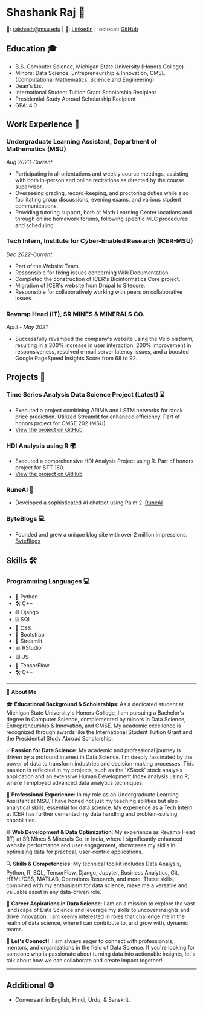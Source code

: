 # Shashank Raj 🌟

📧: rajshash@msu.edu | 🔗: [LinkedIn](linkedin.com/in/rshashank10) | :octocat: [GitHub](https://github.com/shashoriginal)

## Education 🎓

- B.S. Computer Science, Michigan State University (Honors College)
- Minors: Data Science, Entrepreneurship & Innovation, CMSE (Computational Mathematics, Science and Engineering)
- Dean's List
- International Student Tuition Grant Scholarship Recipient
- Presidential Study Abroad Scholarship Recipient
- GPA: 4.0

## Work Experience 💼

### Undergraduate Learning Assistant, Department of Mathematics (MSU)
_Aug 2023-Current_
- Participating in all orientations and weekly course meetings, assisting with both in-person and online recitations as directed by the 
course supervisor. 
- Overseeing grading, record-keeping, and proctoring duties while also facilitating group discussions, evening exams, and various
student communications. 
- Providing tutoring support, both at Math Learning Center locations and through online homework forums, following specific MLC 
procedures and scheduling. 

### Tech Intern, Institute for Cyber-Enabled Research (ICER-MSU)
_Dec 2022-Current_
- Part of the Website Team. 
- Responsible for fixing issues concerning Wiki Documentation. 
- Completed the construction of ICER's Bioinformatics Core project. 
- Migration of ICER's website from Drupal to Sitecore. 
- Responsible for collaboratively working with peers on collaborative issues.

### Revamp Head (IT), SR MINES & MINERALS CO.
_April - May 2021_
- Successfully revamped the company's website using the Velo platform, resulting in a 300% increase in user interaction, 200% 
improvement in responsiveness, resolved e-mail server latency issues, and a boosted Google PageSpeed Insights Score from 68 to 92.

## Projects 🔨

### Time Series Analysis Data Science Project (Latest) ⌛
- Executed a project combining ARIMA and LSTM networks for stock price prediction. Utilized Streamlit for enhanced efficiency. Part of honors project for CMSE 202 (MSU).
- [View the project on GitHub](https://github.com/shashoriginal/Xstock)

### HDI Analysis using R 🌍
- Executed a comprehensive HDI Analysis Project using R. Part of honors project for STT 180.
- [View the project on GitHub](https://github.com/shashoriginal/hdi_analysis)

### RuneAI 🤖
- Developed a sophisticated AI chatbot using Palm 2. [RuneAI](runeai.streamlit.app)

### ByteBlogs 💻
- Founded and grew a unique blog site with over 2 million impressions. [ByteBlogs](byteblogs.info)

## Skills 🛠️
### Programming Languages 💻
- 🐍 Python
- 🛠️ C++
- 🌐 Django
- 🗄️ SQL
- 🎨 CSS
- 🥾 Bootstrap
- 🧮 Streamlit
- 📊 RStudio
- 🟨 JS
- 🤖 TensorFlow
- 🛠️ C++

---
🚀 **About Me**

🎓 **Educational Background & Scholarships**: As a dedicated student at Michigan State University's Honors College, I am pursuing a Bachelor's degree in Computer Science, complemented by minors in Data Science, Entrepreneurship & Innovation, and CMSE. My academic excellence is recognized through awards like the International Student Tuition Grant and the Presidential Study Abroad Scholarship.

💡 **Passion for Data Science**: My academic and professional journey is driven by a profound interest in Data Science. I'm deeply fascinated by the power of data to transform industries and decision-making processes. This passion is reflected in my projects, such as the 'XStock' stock analysis application and an extensive Human Development Index analysis using R, where I employed advanced data analytics techniques.

👥 **Professional Experience**: In my role as an Undergraduate Learning Assistant at MSU, I have honed not just my teaching abilities but also analytical skills, essential for data science. My experience as a Tech Intern at ICER has further cemented my data handling and problem-solving capabilities.

🌐 **Web Development & Data Optimization**: My experience as Revamp Head (IT) at SR Mines & Minerals Co. in India, where I significantly enhanced website performance and user engagement, showcases my skills in optimizing data for practical, user-centric applications.

🔍 **Skills & Competencies**: My technical toolkit includes Data Analysis, Python, R, SQL, TensorFlow, Django, Jupyter, Business Analytics, Git, HTML/CSS, MATLAB, Operations Research, and more. These skills, combined with my enthusiasm for data science, make me a versatile and valuable asset in any data-driven role.

🌟 **Career Aspirations in Data Science**: I am on a mission to explore the vast landscape of Data Science and leverage my skills to uncover insights and drive innovation. I am keenly interested in roles that challenge me in the realm of data science, where I can contribute to, and grow with, dynamic teams.

🔗 **Let's Connect!**: I am always eager to connect with professionals, mentors, and organizations in the field of Data Science. If you're looking for someone who is passionate about turning data into actionable insights, let's talk about how we can collaborate and create impact together!

---
## Additional 🌐

- Conversant in English, Hindi, Urdu, & Sanskrit.
